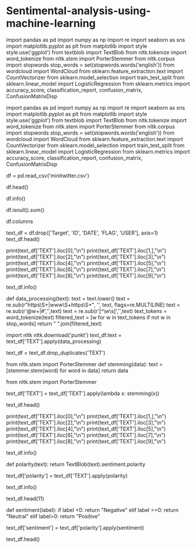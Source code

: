 # Sentimental-analysis-using-machine-learning

import pandas as pd
import numpy as np
import re
import seaborn as sns
import matplotlib.pyplot as plt
from matplotlib import style
style.use('ggplot')
from textblob import TextBlob
from nltk.tokenize import word_tokenize
from nltk.stem import PorterStemmer
from nltk.corpus import stopwords
stop_words = set(stopwords.words('english'))
from wordcloud import WordCloud
from sklearn.feature_extraction.text import CountVectorizer
from sklearn.model_selection import train_test_split
from sklearn.linear_model import LogisticRegression
from sklearn.metrics import accuracy_score, classification_report, confusion_matrix, ConfusionMatrixDisp

import pandas as pd
import numpy as np
import re
import seaborn as sns
import matplotlib.pyplot as plt
from matplotlib import style
style.use('ggplot')
from textblob import TextBlob
from nltk.tokenize import word_tokenize
from nltk.stem import PorterStemmer
from nltk.corpus import stopwords
stop_words = set(stopwords.words('english'))
from wordcloud import WordCloud
from sklearn.feature_extraction.text import CountVectorizer
from sklearn.model_selection import train_test_split
from sklearn.linear_model import LogisticRegression
from sklearn.metrics import accuracy_score, classification_report, confusion_matrix, ConfusionMatrixDisp

df = pd.read_csv('minitwitter.csv')

df.head()

df.info()


df.isnull().sum()

df.columns


text_df = df.drop(['Target', 'ID', 'DATE', 'FLAG', 'USER'], axis=1)
text_df.head()

print(text_df['TEXT'].iloc[0],"\n")
print(text_df['TEXT'].iloc[1,],"\n")
print(text_df['TEXT'].iloc[2],"\n")
print(text_df['TEXT'].iloc[3],"\n")
print(text_df['TEXT'].iloc[4],"\n")
print(text_df['TEXT'].iloc[5],"\n")
print(text_df['TEXT'].iloc[6],"\n")
print(text_df['TEXT'].iloc[7],"\n")
print(text_df['TEXT'].iloc[8],"\n")
print(text_df['TEXT'].iloc[9],"\n")



text_df.info()

def data_processing(text):
    text = text.lower()
    text = re.sub(r"https\S+|www\S+https\S+", '', text, flags=re.MULTILINE)
    text = re.sub(r'\@w+|\#','',text)
    text = re.sub(r'[^\w\s]','',text)
    text_tokens = word_tokenize(text)
    filtered_text = [w for w in text_tokens if not w in stop_words]
    return " ".join(filtered_text)
    

import nltk
nltk.download('punkt')
text_df.text = text_df['TEXT'].apply(data_processing)

text_df = text_df.drop_duplicates('TEXT')

from nltk.stem import PorterStemmer
def stemming(data):
    text = [stemmer.stem(word) for word in data]
    return data

from nltk.stem import PorterStemmer

text_df['TEXT'] = text_df['TEXT'].apply(lambda x: stemming(x))


text_df.head()

print(text_df['TEXT'].iloc[0],"\n")
print(text_df['TEXT'].iloc[1,],"\n")
print(text_df['TEXT'].iloc[2],"\n")
print(text_df['TEXT'].iloc[3],"\n")
print(text_df['TEXT'].iloc[4],"\n")
print(text_df['TEXT'].iloc[5],"\n")
print(text_df['TEXT'].iloc[6],"\n")
print(text_df['TEXT'].iloc[7],"\n")
print(text_df['TEXT'].iloc[8],"\n")
print(text_df['TEXT'].iloc[9],"\n")

text_df.info()

def polarity(text):
    return TextBlob(text).sentiment.polarity

text_df['polarity'] = text_df['TEXT'].apply(polarity)

text_df.info()

text_df.head(11)

def sentiment(label):
    if label <0:
        return "Negative"
    elif label ==0:
        return "Neutral"
    elif label>0:
        return "Positive"

text_df['sentiment'] = text_df['polarity'].apply(sentiment)

text_df.head()









